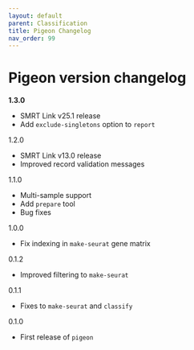 ```yaml
---
layout: default
parent: Classification
title: Pigeon Changelog
nav_order: 99
---
```


# Pigeon version changelog

**1.3.0**
   * SMRT Link v25.1 release
   * Add `exclude-singletons` option to `report`

1.2.0
   * SMRT Link v13.0 release
   * Improved record validation messages

1.1.0
   * Multi-sample support
   * Add `prepare` tool
   * Bug fixes

1.0.0
   * Fix indexing in `make-seurat` gene matrix

0.1.2
   * Improved filtering to `make-seurat`

0.1.1
   * Fixes to `make-seurat` and `classify`

0.1.0
   * First release of `pigeon`
